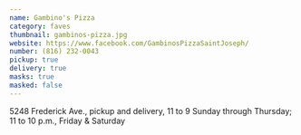 ```yaml
---
name: Gambino's Pizza
category: faves
thumbnail: gambinos-pizza.jpg
website: https://www.facebook.com/GambinosPizzaSaintJoseph/
number: (816) 232-0043
pickup: true
delivery: true
masks: true
masked: false
---
```

5248 Frederick Ave., pickup and delivery, 11 to 9 Sunday through Thursday; 11 to 10 p.m., Friday & Saturday